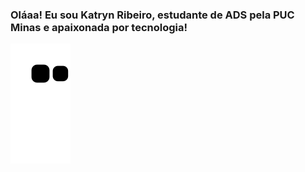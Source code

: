 ### Oláaa! Eu sou Katryn Ribeiro, estudante de ADS pela PUC Minas e apaixonada por tecnologia!

 
![Snake animation](https://github.com/katrynribeiro/katrynribeiro/blob/output/github-contribution-grid-snake.svg)
